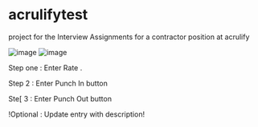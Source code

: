 # acrulifytest
project for the Interview Assignments for a contractor position at acrulify
 
![image](https://github.com/tedy97123/acrulifytest/assets/91521891/7ed5da77-0b9e-452f-86b5-309171aae707)
![image](https://github.com/tedy97123/acrulifytest/assets/91521891/f9306e02-e903-4854-b7e1-bbf93a13cb2c)

Step one : Enter  Rate .

Step 2 : Enter Punch In button

Ste[ 3 : Enter Punch Out button

!Optional : Update entry with description!
